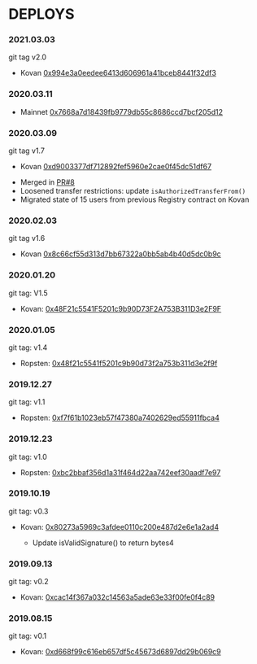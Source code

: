 # DEPLOYS

### 2021.03.03
git tag v2.0
* Kovan [0x994e3a0eedee6413d606961a41bceb8441f32df3](https://kovan.etherscan.io/address/0x994e3a0eedee6413d606961a41bceb8441f32df3)

### 2020.03.11
* Mainnet [0x7668a7d18439fb9779db55c8686ccd7bcf205d12](https://etherscan.io/address/0x7668a7d18439fb9779db55c8686ccd7bcf205d12)

### 2020.03.09
git tag v1.7
* Kovan [0xd9003377df712892fef5960e2cae0f45dc51df67](https://kovan.etherscan.io/address/0xd9003377df712892fef5960e2cae0f45dc51df67)

- Merged in [PR#8](https://github.com/microsponsors/registry-contract/pull/8)
- Loosened transfer restrictions: update `isAuthorizedTransferFrom()`
- Migrated state of 15 users from previous Registry contract on Kovan

### 2020.02.03
git tag v1.6
* Kovan [0x8c66cf55d313d7bb67322a0bb5ab4b40d5dc0b9c](https://kovan.etherscan.io/address/0x8c66cf55d313d7bb67322a0bb5ab4b40d5dc0b9c)

### 2020.01.20
git tag: V1.5
* Kovan: [0x48F21c5541F5201c9b90D73F2A753B311D3e2F9F](https://kovan.etherscan.io/address/0x48F21c5541F5201c9b90D73F2A753B311D3e2F9F)

### 2020.01.05
git tag: v1.4
* Ropsten: [0x48f21c5541f5201c9b90d73f2a753b311d3e2f9f](https://ropsten.etherscan.io/address/0x48f21c5541f5201c9b90d73f2a753b311d3e2f9f)

### 2019.12.27
git tag: v1.1
* Ropsten: [0xf7f61b1023eb57f47380a7402629ed55911fbca4](https://ropsten.etherscan.io/address/0xf7f61b1023eb57f47380a7402629ed55911fbca4)

### 2019.12.23
git tag: v1.0
* Ropsten: [0xbc2bbaf356d1a31f464d22aa742eef30aadf7e97](https://ropsten.etherscan.io/address/0xbc2bbaf356d1a31f464d22aa742eef30aadf7e97)

### 2019.10.19
git tag: v0.3
* Kovan: [0x80273a5969c3afdee0110c200e487d2e6e1a2ad4](https://kovan.etherscan.io/address/0x80273a5969c3afdee0110c200e487d2e6e1a2ad4)

  - Update isValidSignature() to return bytes4

### 2019.09.13
git tag: v0.2
* Kovan: [0xcac14f367a032c14563a5ade63e33f00fe0f4c89](https://kovan.etherscan.io/address/0xcac14f367a032c14563a5ade63e33f00fe0f4c89)

### 2019.08.15
git tag: v0.1
* Kovan: [0xd668f99c616eb657df5c45673d6897dd29b069c9](https://kovan.etherscan.io/address/0xd668f99c616eb657df5c45673d6897dd29b069c9)
